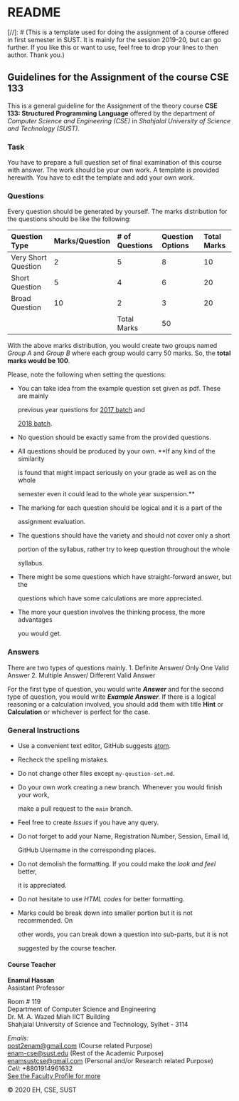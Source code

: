 # README

\[//\]: \# \(This is a template used for doing the assignment of a course offered in first semester in SUST. It is mainly for the session 2019-20, but can go further. If you like this or want to use, feel free to drop your lines to then author. Thank you.\)

## Guidelines for the Assignment of the course CSE 133

This is a general guideline for the Assignment of the theory course **CSE 133: Structured Programming Language** offered by the department of _Computer Science and Engineering \(CSE\)_ in _Shahjalal University of Science and Technology \(SUST\)_.

### Task

You have to prepare a full question set of final examination of this course with answer. The work should be your own work. A template is provided herewith. You have to edit the template and add your own work.

### Questions

Every question should be generated by yourself. The marks distribution for the questions should be like the following:

| Question Type | Marks/Question | \# of Questions | Question Options | Total Marks |
| :--- | :--- | :--- | :--- | :--- |
| Very Short Question | 2 | 5 | 8 | 10 |
| Short Question | 5 | 4 | 6 | 20 |
| Broad Question | 10 | 2 | 3 | 20 |
|  |  | Total Marks | 50 |  |

With the above marks distribution, you would create two groups named _Group A_ and _Group B_ where each group would carry 50 marks. So, the **total marks would be 100**.

Please, note the following when setting the questions:

* You can take idea from the example question set given as pdf. These are mainly

  previous year questions for [2017 batch](https://github.com/Mufassir-Chowdhury/Question-set-1-1/tree/75c9c157aee6337fe20b5c7fa3a1a64a1c9d7052/c-theory-final-question-2017.pdf) and

  [2018 batch](https://github.com/Mufassir-Chowdhury/Question-set-1-1/tree/75c9c157aee6337fe20b5c7fa3a1a64a1c9d7052/c-theory-final-question-2018.pdf).

* No question should be exactly same from the provided questions.
* All questions should be produced by your own. \*\*If any kind of the similarity

  is found that might impact seriously on your grade as well as on the whole

  semester even it could lead to the whole year suspension.\*\*

* The marking for each question should be logical and it is a part of the

  assignment evaluation.

* The questions should have the variety and should not cover only a short

  portion of the syllabus, rather try to keep question throughout the whole

  syllabus.

* There might be some questions which have straight-forward answer, but the

  questions which have some calculations are more appreciated.

* The more your question involves the thinking process, the more advantages

  you would get.

### Answers

There are two types of questions mainly. 1. Definite Answer/ Only One Valid Answer 2. Multiple Answer/ Different Valid Answer

For the first type of question, you would write _**Answer**_ and for the second type of question, you would write _**Example Answer**_. If there is a logical reasoning or a calculation involved, you should add them with title **Hint** or **Calculation** or whichever is perfect for the case.

### General Instructions

* Use a convenient text editor, GitHub suggests [atom](https://atom.io/).
* Recheck the spelling mistakes.
* Do not change other files except `my-qeustion-set.md`.
* Do your own work creating a new branch. Whenever you would finish your work,

  make a pull request to the `main` branch.

* Feel free to create _Issues_ if you have any query.
* Do not forget to add your Name, Registration Number, Session, Email Id,

  GitHub Username in the corresponding places.

* Do not demolish the formatting. If you could make the _look and feel_ better,

  it is appreciated.

* Do not hesitate to use _HTML codes_ for better formatting.
* Marks could be break down into smaller portion but it is not recommended. On

  other words, you can break down a question into sub-parts, but it is not

  suggested by the course teacher.

#### Course Teacher

**Enamul Hassan**  
Assistant Professor

Room \# 119  
Department of Computer Science and Engineering  
Dr. M. A. Wazed Miah IICT Building  
Shahjalal University of Science and Technology, Sylhet - 3114

_Emails:_  
post2enam@gmail.com \(Course related Purpose\)  
enam-cse@sust.edu \(Rest of the Academic Purpose\)  
enamsustcse@gmail.com \(Personal and/or Research related Purpose\)  
_Cell:_ +8801914961632  
[See the Faculty Profile for more](https://www.sust.edu/d/cse/faculty-profile-detail/590)

© 2020 EH, CSE, SUST


